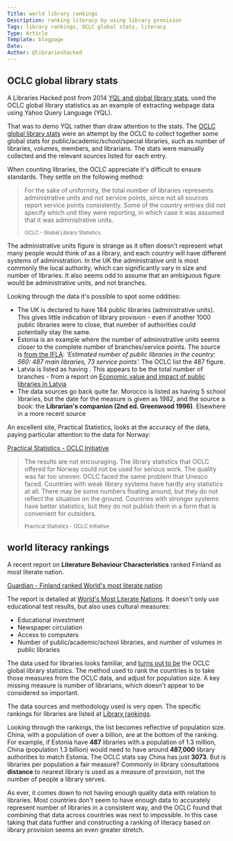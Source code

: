 ```yaml
---
Title: world library rankings
Description: ranking literacy by using library provision
Tags: library rankings, OCLC global stats, literacy
Type: Article
Template: blogpage
Date: 
Author: @librarieshacked
---
```


## OCLC global library stats

A Libraries Hacked post from 2014 [YQL and global library stats](https://www.librarieshacked.org/tutorials/yqlstats), used the OCLC global library statistics as an example of extracting webpage data using Yahoo Query Language (YQL).

That was to demo YQL rather than draw attention to the stats.  The [OCLC global library stats](https://www.oclc.org/global-library-statistics.en.html) were an attempt by the OCLC to collect together some global stats for public/academic/school/special libraries, such as number of libraries, volumes, members, and librarians.  The stats were manually collected and the relevant sources listed for each entry.  

When counting libraries, the OCLC appreciate it's difficult to ensure standards.  They settle on the following method:

<blockquote><p>For the sake of uniformity, the total number of libraries represents administrative units and not service points, since not all sources report service points consistently. Some of the country entries did not specify which unit they were reporting, in which case it was assumed that it was administrative units.</p><small>OCLC - Global Library Statistics.</small></blockquote>

The administrative units figure is strange as it often doesn't represent what many people would think of as a library, and each country will have different systems of administration.  In the UK the administrative unit is most commonly the local authority, which can significantly vary in size and number of libraries.  It also seems odd to assume that an ambiguous figure would be administrative units, and not branches.

Looking through the data it's possible to spot some oddities:

- The UK is declared to have 184 public libraries (administrative units).  This gives little indication of library provision - even if another 1000 public libraries were to close, that number of authorities could potentially stay the same.
- Estonia is an example where the number of administrative units seems closer to the complete number of branches/service points. The source is [from the IFLA](http://db.ifla-world-report.org/home/map#/2/2/G8TWX1EQKSOGSCH): *'Estimated number of public libraries in the country: 560: 487 main libraries, 73 service points'.*  The OCLC list the 487 figure.
- Latvia is listed as having .  This appears to be the total number of branches - from a report on [Economic value and impact of public libraries in Latvia](http://www.kis.gov.lv/download/Economic%20value%20and%20impact%20of%20public%20libraries%20in%20Latvia.pdf)
- The data sources go back quite far.  Morocco is listed as having 5 school libraries, but the date for the measure is given as 1982, and the source a book: the **Librarian's companion (2nd ed. Greenwood 1996)**.  Elsewhere in a more recent source 

An excellent site, Practical Statistics, looks at the accuracy of the data, paying particular attention to the data for Norway:

[Practical Statistics - OCLC Initiative](https://sites.google.com/site/practicalstatistics/2-events/ifla-singapore/oclc-initiative)

<blockquote><p>The results are not encouraging. The library statistics that OCLC offered for Norway could not be used for serious work. The quality was far too uneven. OCLC faced the same problem that Unesco faced. Countries with weak library systems have hardly any statistics at all. There may be some numbers floating around, but they do not reflect the situation on the ground. Countries with stronger systems have better statistics, but they do not publish them in a form that is convenient for outsiders.</p><small>Practical Statistics - OCLC Initiative</small></blockquote>

## world literacy rankings

A recent report on **Literature Behaviour Characteristics** ranked Finland as most literate nation.

[Guardian - Finland ranked World's most literate nation](http://www.theguardian.com/books/2016/mar/11/finland-ranked-worlds-most-literate-nation)

The report is detailed at [World's Most Literate Nations](http://www.ccsu.edu/wmln/).  It doesn't only use educational test results, but also uses cultural measures: 

- Educational investment
- Newspaper circulation
- Access to computers
- Number of public/academic/school libraries, and number of volumes in public libraries

The data used for libraries looks familiar, and [turns out to be](http://www.ccsu.edu/wmln/dataSources.html) the OCLC global library statistics.  The method used to rank the countries is to take those measures from the OCLC data, and adjust for population size.  A key missing measure is number of librarians, which doesn't appear to be considered so important.

The data sources and methodology used is very open.  The specific rankings for libraries are listed at [Library rankings](http://www.ccsu.edu/wmln/library.html).

Looking through the rankings, the list becomes reflective of population size.  China, with a population of over a billion, are at the bottom of the ranking.  For example, if Estonia have **487** libraries with a population of 1.3 million, China (population 1.3 billion) would need to have around **487,000** library authorities to match Estonia.  The OCLC stats say China has just **3073**.   But is libraries per population a fair measure?  Commonly in library consultations **distance** to nearest library is used as a measure of provision, not the number of people a library serves.

As ever, it comes down to not having enough quality data with relation to libraries.  Most countries don't seem to have enough data  to accurately represent number of libraries in a consistent way, and the OCLC found that combining that data across countries was next to impossible.  In this case taking that data further and constructing a ranking of literacy based on library provision seems an even greater stretch.